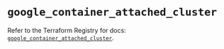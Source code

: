 # `google_container_attached_cluster`

Refer to the Terraform Registry for docs: [`google_container_attached_cluster`](https://registry.terraform.io/providers/hashicorp/google/6.33.0/docs/resources/container_attached_cluster).
